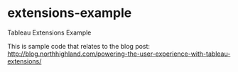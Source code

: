# extensions-example
Tableau Extensions Example

This is sample code that relates to the blog post:  http://blog.northhighland.com/powering-the-user-experience-with-tableau-extensions/

